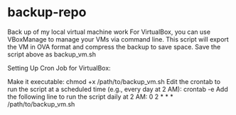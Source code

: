 # backup-repo
Back up of my local virtual machine work 
For VirtualBox, you can use VBoxManage to manage your VMs via command line.
This script will export the VM in OVA format and compress the backup to save space.
Save the script above as backup_vm.sh

Setting Up Cron Job for VirtualBox:

Make it executable:  chmod +x /path/to/backup_vm.sh
Edit the crontab to run the script at a scheduled time (e.g., every day at 2 AM): crontab -e
Add the following line to run the script daily at 2 AM:  0 2 * * * /path/to/backup_vm.sh

